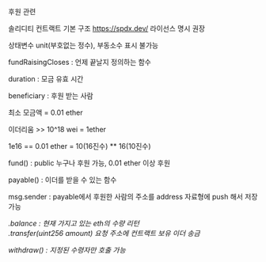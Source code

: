 후원 관련

솔리디티 컨트랙트 기본 구조
https://spdx.dev/  라이선스 명시 권장

상태변수
unit(부호없는 정수), 부동소수 표시 불가능 

fundRaisingCloses : 언제 끝날지 정의하는 함수 

duration : 모금 유효 시간

beneficiary : 후원 받는 사람

최소 모금액 = 0.01 ether

이더리움 >> 10^18 wei = 1ether

1e16 == 0.01 ether = 10(16진수) ** 16(10진수)

fund() : public 누구나 후원 가능, 0.01 ether 이상 후원 

payable() : 이더를 받을 수 있는 함수

msg.sender : payable에서 후원한 사람의 주소를 address 자료형에 push 해서 저장 가능

<address>.balance : 현재 가지고 있는 eth의 수량 리턴
<address payable>.transfer(uint256 amount) 요청 주소에 컨트랙트 보유 이더 송금

withdraw() : 지정된 수령자만 호출 가능 

